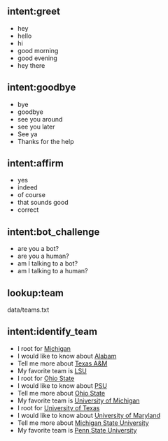 ## intent:greet
- hey
- hello
- hi
- good morning
- good evening
- hey there

## intent:goodbye
- bye
- goodbye
- see you around
- see you later
- See ya
- Thanks for the help

## intent:affirm
- yes
- indeed
- of course
- that sounds good
- correct

## intent:bot_challenge
- are you a bot?
- are you a human?
- am I talking to a bot?
- am I talking to a human?


## lookup:team
  data/teams.txt

## intent:identify_team
- I root for [Michigan](team)
- I would like to know about [Alabam](team)
- Tell me more about [Texas A&M](team)
- My favorite team is [LSU](team)
- I root for [Ohio State](team)
- I would like to know about [PSU](team)
- Tell me more about [Ohio State](team)
- My favorite team is [University of Michigan](team)
- I root for [University of Texas](team)
- I would like to know about [University of Maryland](team)
- Tell me more about [Michigan State University](team)
- My favorite team is [Penn State University](team)

